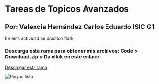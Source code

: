 # Tareas de Topicos Avanzados
## Por: Valencia Hernández Carlos Eduardo ISIC G1

En esta actividad se practico flask


### Descarga esta rama para obtener mis archivos: Code > Download.zip o Da click en este enlace:
[Descargar esta rama](https://github.com/choterifa/Tareas-Topicos/archive/refs/heads/Practica_3_jinjar.zip)
<br>


![Pagina lista]()